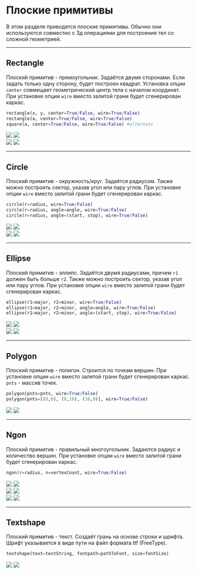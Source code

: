 # Плоские примитивы
В этом разделе приводятся плоские примитивы. Обычно они используются совместно с 3д операциями для построения тел со сложной геометрией.

---
## Rectangle
Плоский примитив - прямоугольник. Задаётся двумя сторонами. Если задать только одну сторону, будет построен квадрат. Установка опции `center` совмещает геометрический центр тела с началом координат. При установке опции `wire` вместо залитой грани будет сгенерирован каркас.

```python
rectangle(x, y, center=True/False, wire=True/False)
rectangle(a, center=True/False, wire=True/False)
square(a, center=True/False, wire=True/False) #alternate
```
![](images/generic/rectangle0.png)
![](images/generic/rectangle1.png)  
![](images/generic/rectangle2.png)
![](images/generic/rectangle3.png)  

---
## Circle
Плоский примитив - окружность/круг. Задаётся радиусом. Также можно построить сектор, указав угол или пару углов.
При установке опции `wire` вместо залитой грани будет сгенерирован каркас.

```python
circle(r=radius, wire=True/False)
circle(r=radius, angle=angle, wire=True/False)
circle(r=radius, angle=(start, stop), wire=True/False)
```
![](images/generic/circle0.png)
![](images/generic/circle1.png)  
![](images/generic/circle2.png)
![](images/generic/circle3.png)  

---
## Ellipse
Плоский примитив - эллипс. Задаётся двумя радиусами, причем `r1` должен быть больше `r2`. Также можно построить сектор, указав угол или пару углов.
При установке опции `wire` вместо залитой грани будет сгенерирован каркас.

```python
ellipse(r1=major, r2=minor, wire=True/False)
ellipse(r1=major, r2=minor, angle=angle, wire=True/False)
ellipse(r1=major, r2=minor, angle=(start, stop), wire=True/False)
```
![](images/generic/ellipse0.png)
![](images/generic/ellipse1.png)  
![](images/generic/ellipse2.png)
![](images/generic/ellipse3.png)  

---
## Polygon
Плоский примитив - полигон. Строится по точкам вершин.
При установке опции `wire` вместо залитой грани будет сгенерирован каркас.
`pnts` - массив точек.

```python
polygon(pnts=pnts, wire=True/False)
polygon(pnts=[(0,0), (0,10), (10,0)], wire=True/False)
```
![](images/generic/polygon0.png)
![](images/generic/polygon1.png)  

---
## Ngon
Плоский примитив - правильный многоугольник. Задаются радиус и количество вершин.
При установке опции `wire` вместо залитой грани будет сгенерирован каркас.

```python
ngon(r=radius, n=vertexCount, wire=True/False)
```
![](images/generic/ngon0.png)
![](images/generic/ngon1.png)  
![](images/generic/ngon2.png)
![](images/generic/ngon3.png)  
![](images/generic/ngon4.png)
![](images/generic/ngon5.png)  

---
## Textshape
Плоский примитив - текст. Создаёт грань на основе строки и шрифта. Шрифт указывается в виде пути на файл формата ttf (FreeType).

```python
textshape(text=textString, fontpath=pathToFont, size=fontSize)
```
![](images/generic/textshape0.png)
![](images/generic/textshape1.png)  

